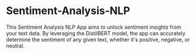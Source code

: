 # Sentiment-Analysis-NLP

This Sentiment Analysis NLP App aims to unlock sentiment insights from your text data. By leveraging the DistilBERT model, the app can accurately determine the sentiment of any given text, whether it's positive, negative, or neutral.
